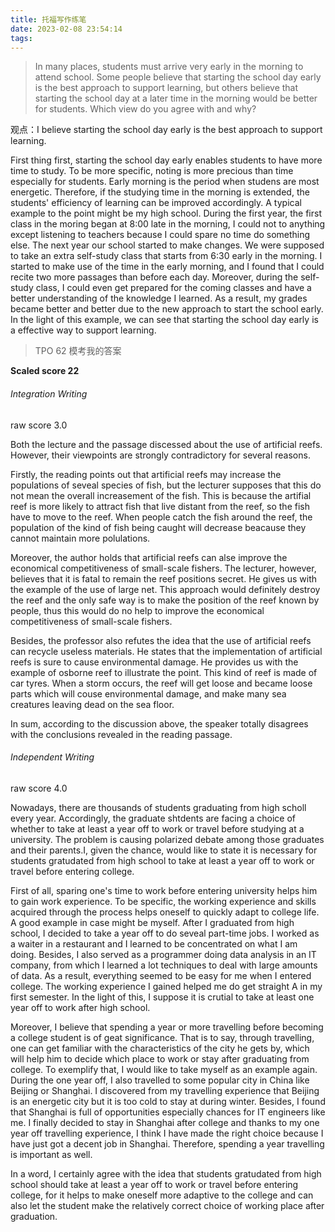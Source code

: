```yaml
---
title: 托福写作练笔
date: 2023-02-08 23:54:14
tags:
---
```


> In many places, students must arrive very early in the morning to attend school. Some people believe that starting the school day early is the best approach to support learning, but others believe that starting the school day at a later time in the morning would be better for students. Which view do you agree with and why?

观点：I believe starting the school day early is the best approach to support learning.

First thing first, starting the school day early enables students to have more time to study. To be more specific, noting is more precious than time especially for students. Early morning is the period when studens are most energetic. Therefore, if the studying time in the morning is extended, the students' efficiency of learning can be improved accordingly.  A typical example to the point might be my high school. During the first year, the first class in the moring began at 8:00 late in the morning, I could not to anything except listening to teachers because I could spare no time do something else. The next year our school started to make changes. We were supposed to take an extra self-study class that starts from 6:30 early in the morning. I started to make use of the time in the early morning, and I found that I could recite two more passages than before each day. Moreover, during the self-study class, I could even get prepared for the coming classes and have a better understanding of the knowledge I learned. As a result, my grades became better and better due to the new approach to start the school early. In the light of this example, we can see that starting the school day early is a effective way to support learning.

> TPO 62 模考我的答案

**Scaled score 22**

###### Integration Writing

raw score 3.0

Both the lecture and the passage discessed about the use of artificial reefs. However, their viewpoints are strongly contradictory for several reasons.

Firstly, the reading points out that artificial reefs may increase the populations of seveal species of fish, but the lecturer supposes that this do not mean the overall increasement of the fish. This is because the artifial reef is more likely to attract fish that live distant from the reef, so the fish have to move to the reef. When people catch the fish around the reef, the population of the kind of fish being caught will decrease beacause they cannot maintain more polulations.

Moreover, the author holds that artificial reefs can alse improve the economical competitiveness of small-scale fishers. The lecturer, however, believes that it is fatal to remain the reef positions secret. He gives us with the example of the use of large net. This approach would definitely destroy the reef and the only safe way is to make the position of the reef known by people, thus this would do no help to improve the economical competitiveness of small-scale fishers. 

Besides, the professor also refutes the idea that the use of artificial reefs can recycle useless materials. He states that the implementation of artificial reefs is sure to cause environmental damage.  He provides us with the example of osborne reef to illustrate the point. This kind of reef is made of car tyres. When a storm occurs, the reef will get loose and became loose parts which will couse environmental damage, and make many sea creatures leaving dead on the sea floor.

In sum, according to the discussion above, the speaker totally disagrees with the conclusions revealed in the reading passage.

###### Independent Writing

raw score 4.0

Nowadays, there are thousands of students graduating from high scholl every year. Accordingly, the graduate shtdents are facing a choice of whether to take at least a year off to work or travel before studying at a university. The problem is causing polarized debate among those graduates and their parents.I, given the chance, would like to state it is necessary for students gratudated from high school to take at least a year off to work or travel before entering college.

First of all, sparing one's time to work before entering university helps him to gain work experience. To be specific, the working experience and skills acquired through the process helps oneself to quickly adapt to college life. A good example in case might be myself. After I graduated from high school, I decided to take a year off to do seveal part-time jobs. I worked as a waiter in a restaurant and I learned to be concentrated on what I am doing. Besides, I also served as a programmer doing data analysis in an IT company, from which I learned a lot techniques to deal with large amounts of data. As a result, everything seemed to be easy for me when I entered college. The working experience I gained helped me do get straight A in my first semester. In the light of this, I suppose it is crutial to take at least one year off to work after high school.

Moreover, I believe that spending a year or more travelling before becoming a college student is of geat significance. That is to say, through travelling, one can get familiar with the characteristics of the city he gets by, which will help him to decide which place to work or stay after graduating from college. To exemplify that, I would like to take myself as an example again. During the one year off, I also travelled to some popular city in China like Beijing or Shanghai. I discovered from my travelling experience that Beijing is an energetic city but it is too cold to stay at during winter. Besides, I found that Shanghai is full of opportunities especially chances for IT engineers like me. I finally decided to stay in Shanghai after college and thanks to my one year off travelling experience, I think I have made the right choice because I have just got a decent job in Shanghai. Therefore, spending a year travelling is important as well.

In a word, I certainly agree with the idea that students gratudated from high school should take at least a year off to work or travel before entering college, for it helps to make oneself more adaptive to the college and can also let the student make the relatively correct choice of working place after graduation.
